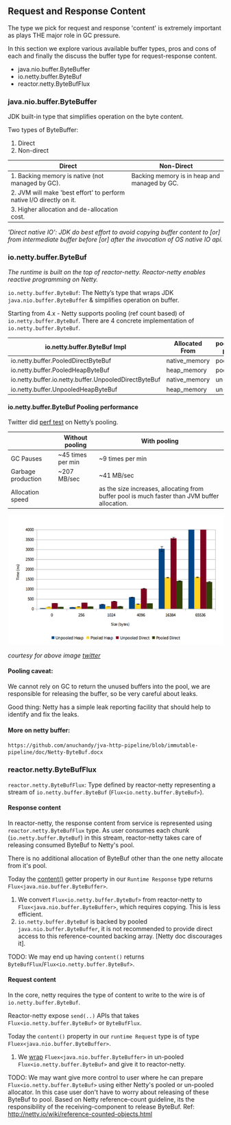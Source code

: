 
## Request and Response Content


The type we pick for request and response 'content' is 	extremely important as plays THE major role in GC pressure.

In this section we explore various available buffer types, pros and cons of each and finally the discuss the buffer type for request-response content. 

* java.nio.buffer.ByteBuffer
* io.netty.buffer.ByteBuf
* reactor.netty.ByteBufFlux

### java.nio.buffer.ByteBuffer

JDK built-in type that simplifies operation on the byte content.

Two types of ByteBuffer:

  1. Direct 
  2. Non-direct
    
 | Direct  | Non-Direct |
 | ------------- | ------------- |
 | 1. Backing memory is native (not managed by GC).    | Backing memory is in heap and managed by GC.  |
 | 2. JVM will make 'best effort' to perform native I/O directly on it. |   |
 | 3. Higher allocation and de-allocation cost.     |   |
 

*'Direct native IO': JDK do best effort to avoid copying buffer content to [or] from intermediate buffer before [or] after the invocation of OS native IO api.*


### io.netty.buffer.ByteBuf

*The runtime is built on the top of reactor-netty. Reactor-netty enables reactive programming on Netty.*

`io.netty.buffer.ByteBuf`: The Netty’s type that wraps JDK ```java.nio.buffer.ByteBuffer``` & simplifies operation on buffer.

Starting from 4.x - Netty supports pooling (ref count based) of ```io.netty.buffer.ByteBuf```. 
There are 4 concrete implementation of  ```io.netty.buffer.ByteBuf```.

| io.netty.buffer.ByteBuf Impl | Allocated From | pooled/un-pooled |
|------|--------------- |--------------- |
|io.netty.buffer.PooledDirectByteBuf | native_memory | pooled
|io.netty.buffer.PooledHeapByteBuf  | heap_memory | pooled
|io.netty.buffer.io.netty.buffer.UnpooledDirectByteBuf  | native_memory | un-pooled
|io.netty.buffer.UnpooledHeapByteBuf  | heap_memory | un-pooled


#### io.netty.buffer.ByteBuf Pooling performance

Twitter did [perf test](https://blog.twitter.com/engineering/en_us/a/2013/netty-4-at-twitter-reduced-gc-overhead.html) on Netty’s pooling.

 |  | Without pooling | With pooling |
 |------|--------------- | --------------- |
 |GC Pauses| ~45 times per min | ~9 times per min |
 |Garbage production| ~207 MB/sec | ~41 MB/sec |
 |Allocation speed | | as the size increases, allocating from buffer pool is much faster than JVM buffer allocation.  |
 
![alt text](https://github.com/anuchandy/jva-http-pipeline/blob/immutable-pipeline/doc/netty_4_at_twitterreducedgcoverhead95.thumb.1280.1280.png)

*courtesy for above image [twitter](https://blog.twitter.com/engineering/en_us/a/2013/netty-4-at-twitter-reduced-gc-overhead.html)*

#### Pooling caveat: 
    
We cannot rely on GC to return the unused buffers into the pool, we are responsible for releasing the buffer, so be very careful about leaks.

Good thing: Netty has a simple leak reporting facility that should help to identify and fix the leaks.

#### More on netty buffer: 
    https://github.com/anuchandy/jva-http-pipeline/blob/immutable-pipeline/doc/Netty-ByteBuf.docx

### reactor.netty.ByteBufFlux

```reactor.netty.ByteBufFlux```: Type defined by reactor-netty representing a stream of `io.netty.buffer.ByteBuf` (`Flux<io.netty.buffer.ByteBuf>`).

#### Response content

In reactor-netty, the response content from service is represented using `reactor.netty.ByteBufFlux` type. As user consumes each chunk (`io.netty.buffer.ByteBuf`) in this stream, reactor-netty takes care of releasing consumed ByteBuf to Netty's pool.

There is no additional allocation of ByteBuf other than the one netty allocate from it's pool.

Today the [content()](https://github.com/Azure/autorest-clientruntime-for-java/blob/996c7b706875293858e91a1f1a14330334bc88b9/client-runtime/src/main/java/com/microsoft/rest/v3/http/NettyClient.java#L120) getter property in our `Runtime Response` type returns `Flux<java.nio.buffer.ByteBuffer>`.

1. We convert `Flux<io.netty.buffer.ByteBuf>` from reactor-netty to `Flux<java.nio.buffer.ByteBuffer>`, which requires copying. This is less efficient. 
2. `io.netty.buffer.ByteBuf` is backed by pooled `java.nio.buffer.ByteBuffer`, it is not recommended to provide direct access to this reference-counted backing array. [Netty doc discourages it].


TODO: We may end up having `content()` returns `ByteBufFlux`/`Flux<io.netty.buffer.ByteBuf>`.
 
#### Request content

In the core, netty requires the type of content to write to the wire is of `io.netty.buffer.ByteBuf`.

Reactor-netty expose `send(..)` APIs that takes `Flux<io.netty.buffer.ByteBuf>` or `ByteBufFlux`.

Today the `content()` property in our `runtime Request` type is of type `Fluex<java.nio.buffer.ByteBuffer>`.

1. We [wrap](https://github.com/Azure/autorest-clientruntime-for-java/blob/996c7b706875293858e91a1f1a14330334bc88b9/client-runtime/src/main/java/com/microsoft/rest/v3/http/NettyClient.java#L86) `Fluex<java.nio.buffer.ByteBuffer>` in un-pooled `Flux<io.netty.buffer.ByteBuf>` and give it to reactor-netty.

TODO: We may want give more control to user where he can prepare `Flux<io.netty.buffer.ByteBuf>` using either Netty's pooled or un-pooled allocator.
In this case user don't have to worry about releasing of these ByteBuf to pool. 
Based on Netty reference-count guideline, its the responsibility of the receiving-component to release ByteBuf.
Ref: http://netty.io/wiki/reference-counted-objects.html


 






